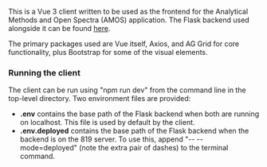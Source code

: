 This is a Vue 3 client written to be used as the frontend for the Analytical Methods and Open Spectra (AMOS) application.  The Flask backend used alongside it can be found [here](https://github.com/USEPA/AMOS-Server).

The primary packages used are Vue itself, Axios, and AG Grid for core functionality, plus Bootstrap for some of the visual elements.


### Running the client
The client can be run using "npm run dev" from the command line in the top-level directory.  Two environment files are provided:
- **.env** contains the base path of the Flask backend when both are running on localhost. This file is used by default by the client.
- **.env.deployed** contains the base path of the Flask backend when the backend is on the 819 server.  To use this, append "-- --mode=deployed" (note the extra pair of dashes) to the terminal command. 
